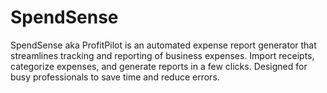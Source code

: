 # SpendSense
SpendSense aka ProfitPilot is an automated expense report generator that streamlines tracking and reporting of business expenses. Import receipts, categorize expenses, and generate reports in a few clicks. Designed for busy professionals to save time and reduce errors.
